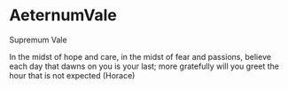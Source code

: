 # AeternumVale
Supremum Vale

In the midst of hope and care, in the midst of fear and passions, believe each day that dawns on you is your last; more gratefully will you greet the hour that is not expected (Horace)
